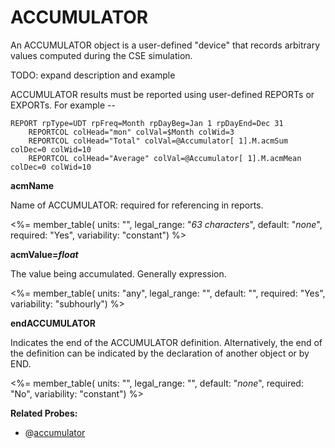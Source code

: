 # ACCUMULATOR

An ACCUMULATOR object is a user-defined "device" that records arbitrary values computed during the CSE simulation.

TODO: expand description and example

ACCUMULATOR results must be reported using user-defined REPORTs or EXPORTs.  For example --

    REPORT rpType=UDT rpFreq=Month rpDayBeg=Jan 1 rpDayEnd=Dec 31
        REPORTCOL colHead="mon" colVal=$Month colWid=3
        REPORTCOL colHead="Total" colVal=@Accumulator[ 1].M.acmSum colDec=0 colWid=10
        REPORTCOL colHead="Average" colVal=@Accumulator[ 1].M.acmMean colDec=0 colWid=10


**acmName**

Name of ACCUMULATOR: required for referencing in reports.

<%= member_table(
  units: "",
  legal_range: "*63 characters*",
  default: "*none*",
  required: "Yes",
  variability: "constant") %>

**acmValue=*float***

The value being accumulated.  Generally expression.

<%= member_table(
  units: "any",
  legal_range: "",
  default: "",
  required: "Yes",
  variability: "subhourly") %>


**endACCUMULATOR**

Indicates the end of the ACCUMULATOR definition. Alternatively, the end of the definition can be indicated by the declaration of another object or by END.

<%= member_table(
  units: "",
  legal_range: "",
  default: "*none*",
  required: "No",
  variability: "constant") %>

**Related Probes:**

- @[accumulator](#p_accumulator)
